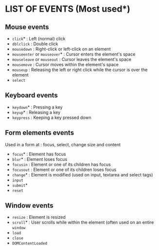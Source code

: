 # LIST OF EVENTS (Most used*)

## Mouse events
- ```click```* : Left (normal) click
- ```dblclick``` : Double click
- ```mousedown``` : Right-click or left-click on an element
- ```mouseenter``` or ```mouseover```* : Cursor enters the element's space
- ```mouseleave``` or ```mouseout``` : Cursor leaves the element's space
- ```mousemove``` : Cursor moves within the element's space
- ```mouseup``` : Releasing the left or right click while the cursor is over the element
- ```select```

## Keyboard events
- ```keydown```* : Pressing a key
- ```keyup```* : Releasing a key
- ```keypress``` : Keeping a key pressed down

## Form elements events
Used in a form at : focus, select, change size and content
- ```focus```* : Element has focus
- ```blur```* : Element loses focus
- ```focusin``` : Element or one of its children has focus
- ```focusout``` : Element or one of its children loses focus
- ```change```* : Element is modified (used on input, textarea and select tags)
- ```input```
- ```submit```*
- ```reset```

## Window events
- ```resize``` : Element is resized
- ```scroll```* : User scrolls while within the element (often used on an entire ```window```
- ```load```
- ```close```
- ```DOMContentLoaded```
